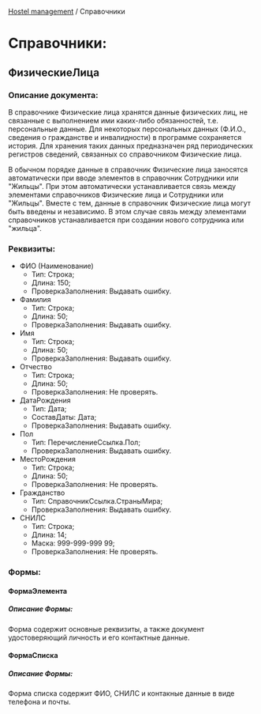 [Hostel management](/README.md) / Справочники

# Справочники:

## ФизическиеЛица
### Описание документа:
В справочнике Физические лица хранятся данные физических лиц, не связанные с выполнением ими каких-либо обязанностей, т.е. персональные данные. Для некоторых персональных данных (Ф.И.О., сведения о гражданстве и инвалидности) в программе сохраняется история. Для хранения таких данных предназначен ряд периодических регистров сведений, связанных со справочником Физические лица.

В обычном порядке данные в справочник Физические лица заносятся автоматически при вводе элементов в справочник Сотрудники или "Жильцы". При этом автоматически устанавливается связь между элементами справочников Физические лица и Сотрудники или "Жильцы". Вместе с тем, данные в справочник Физические лица могут быть введены и независимо. В этом случае связь между элементами справочников устанавливается при создании нового сотрудника или "жильца".

### Реквизиты:
+ ФИО (Наименование)
  + Тип: Строка;
  + Длина: 150;
  + ПроверкаЗаполнения: Выдавать ошибку.
+ Фамилия
  + Тип: Строка;
  + Длина: 50;
  + ПроверкаЗаполнения: Выдавать ошибку.
+ Имя
  + Тип: Строка;
  + Длина: 50;
  + ПроверкаЗаполнения: Выдавать ошибку.
+ Отчество 
  + Тип: Строка;
  + Длина: 50;
  + ПроверкаЗаполнения: Не проверять.
+ ДатаРождения
  + Тип: Дата;
  + СоставДаты: Дата;
  + ПроверкаЗаполнения: Выдавать ошибку.
+ Пол
  + Тип: ПеречислениеСсылка.Пол;
  + ПроверкаЗаполнения: Выдавать ошибку.
+ МестоРождения
  + Тип: Строка;
  + Длина: 50;
  + ПроверкаЗаполнения: Не проверять.
+ Гражданство
  + Тип: СправочникСсылка.СтраныМира; 
  + ПроверкаЗаполнения: Выдавать ошибку.
+ СНИЛС
  + Тип: Строка;
  + Длина: 14;
  + Маска: 999-999-999 99;
  + ПроверкаЗаполнения: Не проверять.
### Формы:
#### ФормаЭлемента
##### Описание Формы:
Форма содержит основные реквизиты, а также документ удостоверяющий личность и его контактные данные.
#### ФормаСписка
##### Описание Формы:
Форма списка содержит ФИО, СНИЛС и контакные данные в виде телефона и почты.